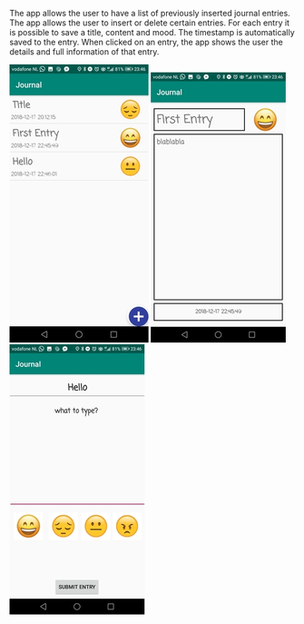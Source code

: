 The app allows the user to have a list of previously inserted journal entries. The app allows the user to insert or delete certain entries. 
For each entry it is possible to save a title, content and mood. The timestamp is automatically saved to the entry.
When clicked on an entry, the app shows the user the details and full information of that entry.

![Screenshot 1](https://github.com/mikebg95/Journal/blob/master/doc/journal1.jpg)
![Screenshot 2](https://github.com/mikebg95/Journal/blob/master/doc/journal2.jpg)
![Screenshot 3](https://github.com/mikebg95/Journal/blob/master/doc/journal3.jpg)

